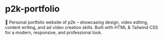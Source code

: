 # p2k-portfolio
🚀 Personal portfolio website of p2k – showcasing design, video editing, content writing, and ad video creation skills. Built with HTML &amp; Tailwind CSS for a modern, responsive, and professional look.
